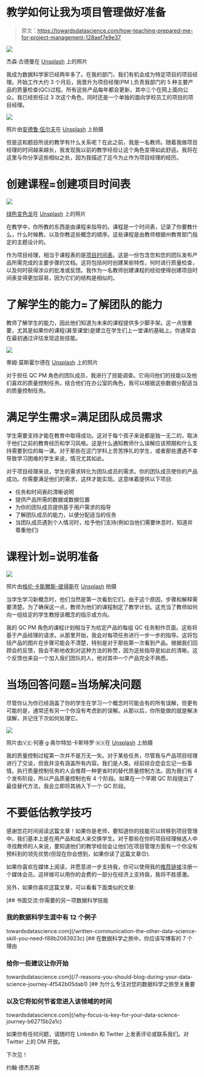 # 教学如何让我为项目管理做好准备

> 原文：<https://towardsdatascience.com/how-teaching-prepared-me-for-project-management-128aef7e9e37>

![](img/39f866013bb9b0f2d2224430c147d8e8.png)

杰森·古德曼在 [Unsplash](https://unsplash.com?utm_source=medium&utm_medium=referral) 上的照片

我成为数据科学家已经两年多了。在我的部门，我们有机会成为特定项目的项目经理。开始工作大约 3 个月后，我晋升为项目经理(PM ),负责我部门的 5 种主要产品的质量检查(QC)过程。所有这些产品每年都会更新，其中三个在网上面向公众。我已经担任过 3 次这个角色，同时还是一个单独的面向学校员工的项目的项目经理。

![](img/8efa4d8d7294bbba39d86f39c91727ad.png)

照片由[安德鲁·伍尔夫](https://unsplash.com/es/@andreuuuw?utm_source=medium&utm_medium=referral)在 [Unsplash](https://unsplash.com?utm_source=medium&utm_medium=referral) 上拍摄

但是这和题目所说的教学有什么关系呢？在此之前，我是一名教师。随着我做项目经理的时间越来越长，我发现我以前的教学经验让这个角色变得如此舒适。我将在这里与你分享这些相似之处，因为我描述了迄今为止作为项目经理的经历。

# 创建课程=创建项目时间表

![](img/4ad94d43791eafb44bc1a63190c3a16c.png)

[绿色变色龙](https://unsplash.com/@craftedbygc?utm_source=medium&utm_medium=referral)在 [Unsplash](https://unsplash.com?utm_source=medium&utm_medium=referral) 上的照片

在教学中，你所教的东西是由课程来指导的。课程是一个时间表，记录了你要教什么，什么时候教，以及你教这些概念的顺序。这些课程是由教师根据州教育部门指定的主题设计的。

作为项目经理，相当于课程表的是[项目时间表](https://www.forbes.com/advisor/business/software/create-a-project-timeline/)。这是一份包含您和您的团队发布产品所需完成的主要步骤的文档。这将包括何时创建某些特性，何时进行质量检查，以及何时获得涉众的批准或反馈。我作为一名教师创建课程的经验使得创建项目时间表变得更加容易，因为它们的结构是相似的。

# 了解学生的能力=了解团队的能力

教师了解学生的能力，因此他们知道为未来的课程提供多少脚手架。这一点很重要，尤其是如果你的课程(甚至课堂)是建立在学生们上一堂课的基础上。你通常会在最初通过评估发现这些技能。

![](img/452b81e8a761d2a0681e525a70879a03.png)

蒂姆·莫斯霍尔德在 [Unsplash](https://unsplash.com?utm_source=medium&utm_medium=referral) 上的照片

对于担任 QC PM 角色的团队成员，我进行了技能调查。它询问他们的技能以及他们喜欢的质量控制任务。结合他们在办公室的角色，我可以根据这些数据分配适当的质量控制任务。

# 满足学生需求=满足团队成员需求

学生需要支持才能在教育中取得成功。这对于每个孩子来说都是独一无二的，取决于他们之前的教育经历和学习风格。这是什么通知教师什么误解应该预期和什么支持需要到位的每一课。对于那些在这门学科上苦苦挣扎的学生，或者那些遭遇不幸导致学习困难的学生来说，情况尤其如此。

对于项目经理来说，学生的需求转化为团队成员的需求。你的团队成员使你的产品成功。你需要满足他们的需求，这样才能实现。这意味着提供以下项目:

*   任务和时间表的清晰说明
*   提供产品所需的数据或数据位置
*   为你的团队成员提供基于用户需求的指导
*   了解团队成员的能力，以便分配适当的任务
*   当团队成员遇到个人情况时，给予他们支持(例如当他们需要休息时，知道并尊重他们)

# 课程计划=说明准备

![](img/4749c112b0e5d6907879b6bd87d047a8.png)

照片由[格伦·卡斯滕斯-彼得斯](https://unsplash.com/@glenncarstenspeters?utm_source=medium&utm_medium=referral)在 [Unsplash](https://unsplash.com?utm_source=medium&utm_medium=referral) 拍摄

当学生学习新概念时，他们当然是第一次看到它们。由于这个原因，步骤和解释需要清楚。为了确保这一点，教师为他们的课程制定了教学计划。这充当了教师如何向一组给定的学生教授该概念的指示或方向。

我的 QC PM 角色的课程计划相当于为给定产品的每组 QC 任务制作页面。这些将基于产品经理的请求。从那里开始，我会对每项任务进行一步一步的指导。这将包括产品的图片在步骤可能会不清楚，特别是对于那些第一次看到产品。根据我们回顾会的反馈，我会不断地收到对这种方法的称赞，因为这些指导是如此的清晰。这个反馈也来自一个加入我们团队的人，他对其中一个产品完全不熟悉。

# 当场回答问题=当场解决问题

尽管你认为你已经涵盖了你的学生在学习一个概念时可能会有的所有误解，但更有可能的是，通常还有另一个你没有考虑到的误解。从那以后，你所能做的就是解决误解，并记住下次如何处理它。

![](img/4828b0b60797e3c94a72e38500125e47.png)

照片由🇻🇪·何塞·g·奥尔特加·卡斯特罗·🇲🇽在 [Unsplash](https://unsplash.com?utm_source=medium&utm_medium=referral) 上拍摄

我的质量控制过程第一次并不是万无一失。对于某些任务，尽管我与产品项目经理进行了交谈，但我并没有涵盖所有内容。我们是人类。经前综合症会忘记一些事情。执行质量控制任务的人会推荐一种更省时的替代质量控制方法。因为我们有 4 个发布阶段，所以产品质量控制也有 4 个阶段。如果在一个早期 QC 阶段提出了最佳替代方法，我会立即将其纳入下一个 QC 阶段。

# 不要低估教学技巧

感谢您花时间阅读这篇文章！如果你是老师，要知道你的技能可以转移到项目管理中。我们基本上是在用产品和成人来交换学生。对于那些在你的项目经理候选人中寻找教师的人来说，要知道他们的教学经验会让他们在项目管理方面有一个你没有预料到的领先优势(但现在你会想到，如果你读了这篇文章😊).

如果你喜欢在媒体上阅读，并愿意进一步支持我，你可以使用我的[推荐链接](https://medium.com/@j.dejesus22/membership)注册一个媒体会员。这样做可以用你的会费的一部分在经济上支持我，我将不胜感激。

另外，如果你喜欢这篇文章，可以看看下面类似的文章:

[](/written-communication-the-other-data-science-skill-you-need-f89b2063923c) [## 书面交流:你需要的另一项数据科学技能

### 我的数据科学生涯中有 12 个例子

towardsdatascience.com](/written-communication-the-other-data-science-skill-you-need-f89b2063923c) [](/7-reasons-you-should-blog-during-your-data-science-journey-4f542b05dab1) [## 在数据科学之旅中，你应该写博客的 7 个理由

### 给你一些建议让你开始

towardsdatascience.com](/7-reasons-you-should-blog-during-your-data-science-journey-4f542b05dab1) [](/why-focus-is-key-for-your-data-science-journey-b62715b2a1c) [## 为什么专注对您的数据科学之旅至关重要

### 以及它将如何节省您进入该领域的时间

towardsdatascience.com](/why-focus-is-key-for-your-data-science-journey-b62715b2a1c) 

如果你有任何问题，请随时在 Linkedin 和 Twitter 上发表评论或联系我们。对 Twitter 上的 DM 开放。

下次见！

约翰·德杰苏斯